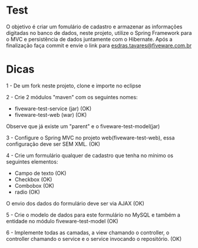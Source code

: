 # Test

O objetivo é criar um fomulário de cadastro e armazenar as informações digitadas no banco de dados, neste projeto, utilize o Spring Framework para o MVC e persistência de dados juntamente com o Hibernate. Após a finalização faça commit e envie o link para esdras.tavares@fiveware.com.br

# Dicas

1 - De um fork neste projeto, clone e importe no eclipse

2 - Crie 2 módulos "maven" com os seguintes nomes:

  - fiveware-test-service (jar) (OK)
  - fiveware-test-web (war)	(OK)
  
Observe que já existe um "parent" e o fiveware-test-model(jar)

3 - Configure o Spring MVC no projeto web(fiveware-test-web), essa configuração deve ser SEM XML. (OK)

4 - Crie um formulário qualquer de cadastro que tenha no mínimo os seguintes elementos:

  - Campo de texto (OK)
  - Checkbox  (OK)
  - Combobox  (OK)
  - radio  (OK)
  
O envio dos dados do formulário deve ser via AJAX (OK)

5 - Crie o modelo de dados para este formulário no MySQL e também a entidade no módulo fiveware-test-model (OK)

6 - Implemente todas as camadas, a view chamando o controller, o controller chamando o service e o service invocando o repositório. (OK)

